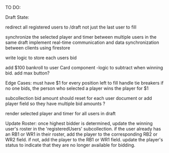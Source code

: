 TO DO:

Draft State:

redirect all registered users to /draft not just the last user to fill

synchronize the selected player and timer between multiple users in the same draft
implement real-time communication and data synchronization between clients using firestore 

write logic to store each users bid

add $100 bankroll to user Card component
-logic to subtract when winning bid.
add max button?

Edge Cases:
must have $1 for every position left to fill
handle tie breakers
if no one bids, the person who selected a player wins the player for $1

subcollection bid amount should reset for each user document or 
add player field so they have multiple bid amounts ?

render selected player and timer for all users in draft

Update Roster:
once highest bidder is determined, update the winning user's roster in the 'registeredUsers' subcollection.
if the user already has an RB1 or WR1 in their roster, add the player to the corresponding RB2 or WR2 field. if not, add the player to the RB1 or WR1 field.
update the player's status to indicate that they are no longer available for bidding.


